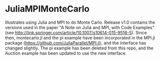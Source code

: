 # JuliaMPIMonteCarlo
Illustrates using Julia and MPI to do Monte Carlo. Release v1.0 contains the versions used in the paper "A Note on Julia and MPI, with Code Examples" (see http://link.springer.com/article/10.1007/s10614-015-9516-5). Since then, montecarlo.jl and the pi example have been incorporated in the MPI.jl package (https://github.com/JuliaParallel/MPI.jl), and the interface has changed slightly. The pi example has been deleted from this repo, and the Auction example has been updated to use the new interface.
